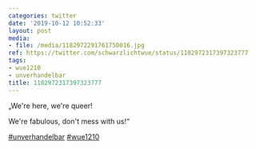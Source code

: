 ```yaml
---
categories: twitter
date: '2019-10-12 10:52:33'
layout: post
media:
- file: /media/1182972291761750016.jpg
ref: https://twitter.com/schwarzlichtwue/status/1182972317397323777
tags:
- wue1210
- unverhandelbar
title: 1182972317397323777
---
```

„We're here, we're queer!

We're fabulous, don't mess with us!“

[#unverhandelbar](/t/unverhandelbar) [#wue1210](/t/wue1210) 